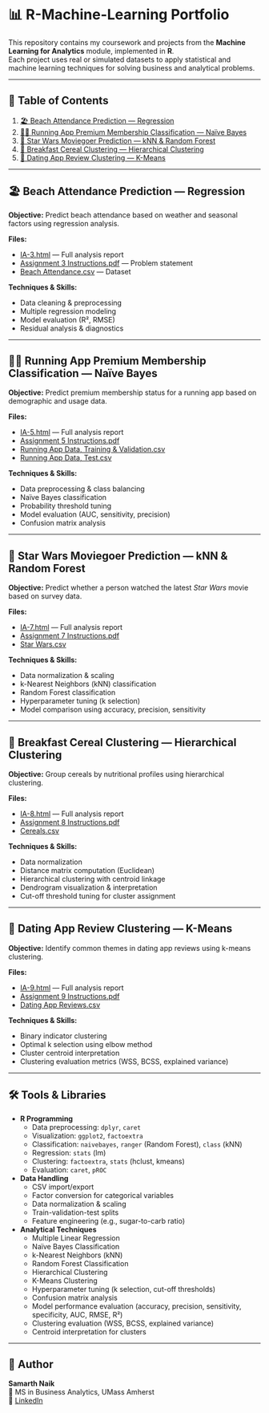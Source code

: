 # 📊 R-Machine-Learning Portfolio

This repository contains my coursework and projects from the **Machine Learning for Analytics** module, implemented in **R**.  
Each project uses real or simulated datasets to apply statistical and machine learning techniques for solving business and analytical problems.

---

## 📂 Table of Contents
1. [🏖 Beach Attendance Prediction — Regression](#-beach-attendance-prediction--regression)
2. [🏃‍♂️ Running App Premium Membership Classification — Naïve Bayes](#-running-app-premium-membership-classification--naïve-bayes)
3. [🌌 Star Wars Moviegoer Prediction — kNN & Random Forest](#-star-wars-moviegoer-prediction--knn--random-forest)
4. [🥣 Breakfast Cereal Clustering — Hierarchical Clustering](#-breakfast-cereal-clustering--hierarchical-clustering)
5. [💬 Dating App Review Clustering — K-Means](#-dating-app-review-clustering--k-means)

---

## 🏖 Beach Attendance Prediction — Regression
**Objective:** Predict beach attendance based on weather and seasonal factors using regression analysis.

**Files:**
- [IA-3.html](IA-3.html) — Full analysis report
- [Assignment 3 Instructions.pdf](Assignment%203%20Instructions.pdf) — Problem statement
- [Beach Attendance.csv](Beach%20Attendance.csv) — Dataset

**Techniques & Skills:**
- Data cleaning & preprocessing
- Multiple regression modeling
- Model evaluation (R², RMSE)
- Residual analysis & diagnostics

---

## 🏃‍♂️ Running App Premium Membership Classification — Naïve Bayes
**Objective:** Predict premium membership status for a running app based on demographic and usage data.

**Files:**
- [IA-5.html](IA-5.html) — Full analysis report
- [Assignment 5 Instructions.pdf](Assignment%205%20Instructions.pdf)
- [Running App Data, Training & Validation.csv](Running%20App%20Data%2C%20Training%20%26%20Validation.csv)
- [Running App Data, Test.csv](Running%20App%20Data%2C%20Test.csv)

**Techniques & Skills:**
- Data preprocessing & class balancing
- Naïve Bayes classification
- Probability threshold tuning
- Model evaluation (AUC, sensitivity, precision)
- Confusion matrix analysis

---

## 🌌 Star Wars Moviegoer Prediction — kNN & Random Forest
**Objective:** Predict whether a person watched the latest *Star Wars* movie based on survey data.

**Files:**
- [IA-7.html](IA-7.html) — Full analysis report
- [Assignment 7 Instructions.pdf](Assignment%207%20Instructions.pdf)
- [Star Wars.csv](Star%20Wars.csv)

**Techniques & Skills:**
- Data normalization & scaling
- k-Nearest Neighbors (kNN) classification
- Random Forest classification
- Hyperparameter tuning (k selection)
- Model comparison using accuracy, precision, sensitivity

---

## 🥣 Breakfast Cereal Clustering — Hierarchical Clustering
**Objective:** Group cereals by nutritional profiles using hierarchical clustering.

**Files:**
- [IA-8.html](IA-8.html) — Full analysis report
- [Assignment 8 Instructions.pdf](Assignment%208%20Instructions.pdf)
- [Cereals.csv](Cereals.csv)

**Techniques & Skills:**
- Data normalization
- Distance matrix computation (Euclidean)
- Hierarchical clustering with centroid linkage
- Dendrogram visualization & interpretation
- Cut-off threshold tuning for cluster assignment

---

## 💬 Dating App Review Clustering — K-Means
**Objective:** Identify common themes in dating app reviews using k-means clustering.

**Files:**
- [IA-9.html](IA-9.html) — Full analysis report
- [Assignment 9 Instructions.pdf](Assignment%209%20Instructions.pdf)
- [Dating App Reviews.csv](Dating%20App%20Reviews.csv)

**Techniques & Skills:**
- Binary indicator clustering
- Optimal k selection using elbow method
- Cluster centroid interpretation
- Clustering evaluation metrics (WSS, BCSS, explained variance)

---

## 🛠 Tools & Libraries
- **R Programming**
  - Data preprocessing: `dplyr`, `caret`
  - Visualization: `ggplot2`, `factoextra`
  - Classification: `naivebayes`, `ranger` (Random Forest), `class` (kNN)
  - Regression: `stats` (lm)
  - Clustering: `factoextra`, `stats` (hclust, kmeans)
  - Evaluation: `caret`, `pROC`
- **Data Handling**
  - CSV import/export
  - Factor conversion for categorical variables
  - Data normalization & scaling
  - Train-validation-test splits
  - Feature engineering (e.g., sugar-to-carb ratio)
- **Analytical Techniques**
  - Multiple Linear Regression
  - Naïve Bayes Classification
  - k-Nearest Neighbors (kNN)
  - Random Forest Classification
  - Hierarchical Clustering
  - K-Means Clustering
  - Hyperparameter tuning (k selection, cut-off thresholds)
  - Confusion matrix analysis
  - Model performance evaluation (accuracy, precision, sensitivity, specificity, AUC, RMSE, R²)
  - Clustering evaluation (WSS, BCSS, explained variance)
  - Centroid interpretation for clusters

---

## 📌 Author
**Samarth Naik**  
📍 MS in Business Analytics, UMass Amherst  
🔗 [LinkedIn](https://www.linkedin.com/in/samarthvikasnaik/)
